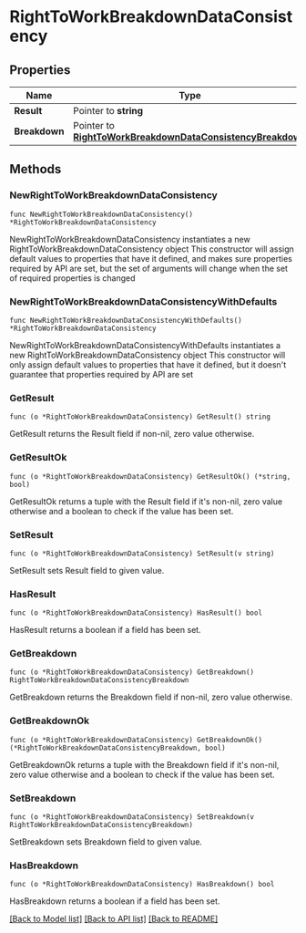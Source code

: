 # RightToWorkBreakdownDataConsistency

## Properties

Name | Type | Description | Notes
------------ | ------------- | ------------- | -------------
**Result** | Pointer to **string** |  | [optional] 
**Breakdown** | Pointer to [**RightToWorkBreakdownDataConsistencyBreakdown**](RightToWorkBreakdownDataConsistencyBreakdown.md) |  | [optional] 

## Methods

### NewRightToWorkBreakdownDataConsistency

`func NewRightToWorkBreakdownDataConsistency() *RightToWorkBreakdownDataConsistency`

NewRightToWorkBreakdownDataConsistency instantiates a new RightToWorkBreakdownDataConsistency object
This constructor will assign default values to properties that have it defined,
and makes sure properties required by API are set, but the set of arguments
will change when the set of required properties is changed

### NewRightToWorkBreakdownDataConsistencyWithDefaults

`func NewRightToWorkBreakdownDataConsistencyWithDefaults() *RightToWorkBreakdownDataConsistency`

NewRightToWorkBreakdownDataConsistencyWithDefaults instantiates a new RightToWorkBreakdownDataConsistency object
This constructor will only assign default values to properties that have it defined,
but it doesn't guarantee that properties required by API are set

### GetResult

`func (o *RightToWorkBreakdownDataConsistency) GetResult() string`

GetResult returns the Result field if non-nil, zero value otherwise.

### GetResultOk

`func (o *RightToWorkBreakdownDataConsistency) GetResultOk() (*string, bool)`

GetResultOk returns a tuple with the Result field if it's non-nil, zero value otherwise
and a boolean to check if the value has been set.

### SetResult

`func (o *RightToWorkBreakdownDataConsistency) SetResult(v string)`

SetResult sets Result field to given value.

### HasResult

`func (o *RightToWorkBreakdownDataConsistency) HasResult() bool`

HasResult returns a boolean if a field has been set.

### GetBreakdown

`func (o *RightToWorkBreakdownDataConsistency) GetBreakdown() RightToWorkBreakdownDataConsistencyBreakdown`

GetBreakdown returns the Breakdown field if non-nil, zero value otherwise.

### GetBreakdownOk

`func (o *RightToWorkBreakdownDataConsistency) GetBreakdownOk() (*RightToWorkBreakdownDataConsistencyBreakdown, bool)`

GetBreakdownOk returns a tuple with the Breakdown field if it's non-nil, zero value otherwise
and a boolean to check if the value has been set.

### SetBreakdown

`func (o *RightToWorkBreakdownDataConsistency) SetBreakdown(v RightToWorkBreakdownDataConsistencyBreakdown)`

SetBreakdown sets Breakdown field to given value.

### HasBreakdown

`func (o *RightToWorkBreakdownDataConsistency) HasBreakdown() bool`

HasBreakdown returns a boolean if a field has been set.


[[Back to Model list]](../README.md#documentation-for-models) [[Back to API list]](../README.md#documentation-for-api-endpoints) [[Back to README]](../README.md)


